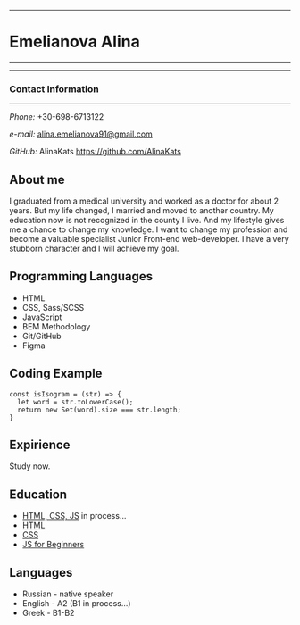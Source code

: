 *****************
# **Emelianova Alina**
---------------------
****************

### Contact Information
---------------------
_Phone:_ +30-698-6713122 

_e-mail:_ alina.emelianova91@gmail.com

 _GitHub:_ AlinaKats
 https://github.com/AlinaKats


About me
------------
I graduated from a medical university and worked as a doctor for about 2 years. But my life changed, I married and moved to another country. 
My education now is not recognized in the county I live. And my lifestyle gives me a chance to change my knowledge. 
I want to change my profession and become a valuable specialist Junior Front-end web-developer. I have a very stubborn character and I will achieve my goal.

Programming Languages
------------------------
* HTML
* CSS, Sass/SCSS
* JavaScript 
* BEM Methodology
* Git/GitHub
* Figma

Coding Example
-----------------
```
const isIsogram = (str) => {
  let word = str.toLowerCase();
  return new Set(word).size === str.length;
}
```

Expirience
-------------
Study now.

Education 
--------------
* [HTML, CSS, JS](https://www.udemy.com/course/frontend-html-css-javascript/) in process...
* [HTML](https://ru.code-basics.com/languages/html) 
* [CSS](https://ru.code-basics.com/languages/css)
* [JS for Beginners](https://ru.code-basics.com/languages/javascript)

Languages
--------------
* Russian - native speaker
* English - A2 (B1 in process...)
* Greek - B1-B2 

